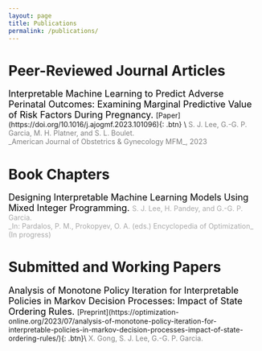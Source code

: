 ```yaml
---
layout: page
title: Publications
permalink: /publications/
---
```


# Peer-Reviewed Journal Articles

<span style="color:black;font-weight:400;font-size:18px">
    Interpretable Machine Learning to Predict Adverse Perinatal Outcomes: Examining Marginal Predictive Value of Risk Factors During Pregnancy.
</span> [Paper](https://doi.org/10.1016/j.ajogmf.2023.101096){: .btn} \
<span style="color:gray"> S. J. Lee, G.-G. P. Garcia, M. H. Platner, and S. L. Boulet.<br>
_American Journal of Obstetrics & Gynecology MFM_, 2023 </span>

# Book Chapters
<span style="color:black;font-weight:400;font-size:18px">
   Designing Interpretable Machine Learning Models Using Mixed Integer Programming.
</span> 
<span style="color:darkgray"> S. J. Lee, H. Pandey, and G.-G. P. Garcia.<br>
_In: Pardalos, P. M., Prokopyev, O. A. (eds.) Encyclopedia of Optimization_ (In progress) </span>

# Submitted and Working Papers
<span style="color:black;font-weight:400;font-size:18px">
    Analysis of Monotone Policy Iteration for Interpretable Policies in Markov Decision Processes: Impact of State Ordering Rules.
</span> [Preprint](https://optimization-online.org/2023/07/analysis-of-monotone-policy-iteration-for-interpretable-policies-in-markov-decision-processes-impact-of-state-ordering-rules/){: .btn}\
<span style="color:gray"> X. Gong, S. J. Lee, G.-G. P. Garcia. </span>